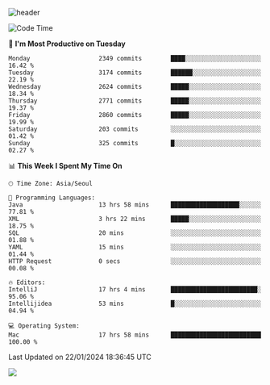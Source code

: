 ![header](https://capsule-render.vercel.app/api?type=Egg&color=timeAuto&height=300&section=header&text=PoPo&fontSize=90&animation=fadeIn)

  <!--START_SECTION:waka-->
![Code Time](http://img.shields.io/badge/Code%20Time-1%2C399%20hrs%2041%20mins-blue)

📅 **I'm Most Productive on Tuesday** 

```text
Monday                   2349 commits        ████░░░░░░░░░░░░░░░░░░░░░   16.42 % 
Tuesday                  3174 commits        ██████░░░░░░░░░░░░░░░░░░░   22.19 % 
Wednesday                2624 commits        █████░░░░░░░░░░░░░░░░░░░░   18.34 % 
Thursday                 2771 commits        █████░░░░░░░░░░░░░░░░░░░░   19.37 % 
Friday                   2860 commits        █████░░░░░░░░░░░░░░░░░░░░   19.99 % 
Saturday                 203 commits         ░░░░░░░░░░░░░░░░░░░░░░░░░   01.42 % 
Sunday                   325 commits         █░░░░░░░░░░░░░░░░░░░░░░░░   02.27 % 
```


📊 **This Week I Spent My Time On** 

```text
🕑︎ Time Zone: Asia/Seoul

💬 Programming Languages: 
Java                     13 hrs 58 mins      ███████████████████░░░░░░   77.81 % 
XML                      3 hrs 22 mins       █████░░░░░░░░░░░░░░░░░░░░   18.75 % 
SQL                      20 mins             ░░░░░░░░░░░░░░░░░░░░░░░░░   01.88 % 
YAML                     15 mins             ░░░░░░░░░░░░░░░░░░░░░░░░░   01.44 % 
HTTP Request             0 secs              ░░░░░░░░░░░░░░░░░░░░░░░░░   00.08 % 

🔥 Editors: 
IntelliJ                 17 hrs 4 mins       ████████████████████████░   95.06 % 
Intellijidea             53 mins             █░░░░░░░░░░░░░░░░░░░░░░░░   04.94 % 

💻 Operating System: 
Mac                      17 hrs 58 mins      █████████████████████████   100.00 % 
```


 Last Updated on 22/01/2024 18:36:45 UTC
<!--END_SECTION:waka-->



<img src="https://capsule-render.vercel.app/api?type=Egg&color=timeAuto&height=300&section=footer&text=PoPo&fontSize=90&animation=fadeIn&reversal=true" />

